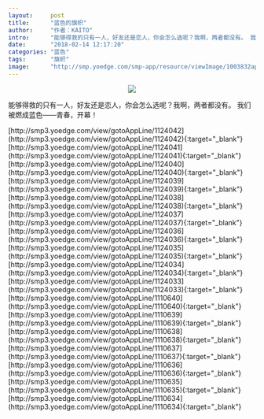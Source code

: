 ```yaml
---
layout:     post
title:      "蓝色的旗帜"
author:     "作者：KAITO"
intro:      "能够得救的只有一人，好友还是恋人，你会怎么选呢？我啊，两者都没有。 我们被燃成蓝色——青春，开幕！"
date:       "2018-02-14 12:17:20"
categories: "蓝色"
tags:       "旗帜"
image:      "http://smp.yoedge.com/smp-app/resource/viewImage/1003832appline.png"
---
```

<div style="text-align: center">
<p><img src="http://smp.yoedge.com/smp-app/resource/viewImage/1003832appline.png"/></p>
</div>
<p class="post-meta">
<span>能够得救的只有一人，好友还是恋人，你会怎么选呢？我啊，两者都没有。 我们被燃成蓝色——青春，开幕！</span>
</p>
[http://smp3.yoedge.com/view/gotoAppLine/1124042](http://smp3.yoedge.com/view/gotoAppLine/1124042){:target="_blank"}
[http://smp3.yoedge.com/view/gotoAppLine/1124041](http://smp3.yoedge.com/view/gotoAppLine/1124041){:target="_blank"}
[http://smp3.yoedge.com/view/gotoAppLine/1124040](http://smp3.yoedge.com/view/gotoAppLine/1124040){:target="_blank"}
[http://smp3.yoedge.com/view/gotoAppLine/1124039](http://smp3.yoedge.com/view/gotoAppLine/1124039){:target="_blank"}
[http://smp3.yoedge.com/view/gotoAppLine/1124038](http://smp3.yoedge.com/view/gotoAppLine/1124038){:target="_blank"}
[http://smp3.yoedge.com/view/gotoAppLine/1124037](http://smp3.yoedge.com/view/gotoAppLine/1124037){:target="_blank"}
[http://smp3.yoedge.com/view/gotoAppLine/1124036](http://smp3.yoedge.com/view/gotoAppLine/1124036){:target="_blank"}
[http://smp3.yoedge.com/view/gotoAppLine/1124035](http://smp3.yoedge.com/view/gotoAppLine/1124035){:target="_blank"}
[http://smp3.yoedge.com/view/gotoAppLine/1124034](http://smp3.yoedge.com/view/gotoAppLine/1124034){:target="_blank"}
[http://smp3.yoedge.com/view/gotoAppLine/1124033](http://smp3.yoedge.com/view/gotoAppLine/1124033){:target="_blank"}
[http://smp3.yoedge.com/view/gotoAppLine/1110640](http://smp3.yoedge.com/view/gotoAppLine/1110640){:target="_blank"}
[http://smp3.yoedge.com/view/gotoAppLine/1110639](http://smp3.yoedge.com/view/gotoAppLine/1110639){:target="_blank"}
[http://smp3.yoedge.com/view/gotoAppLine/1110638](http://smp3.yoedge.com/view/gotoAppLine/1110638){:target="_blank"}
[http://smp3.yoedge.com/view/gotoAppLine/1110637](http://smp3.yoedge.com/view/gotoAppLine/1110637){:target="_blank"}
[http://smp3.yoedge.com/view/gotoAppLine/1110636](http://smp3.yoedge.com/view/gotoAppLine/1110636){:target="_blank"}
[http://smp3.yoedge.com/view/gotoAppLine/1110635](http://smp3.yoedge.com/view/gotoAppLine/1110635){:target="_blank"}
[http://smp3.yoedge.com/view/gotoAppLine/1110634](http://smp3.yoedge.com/view/gotoAppLine/1110634){:target="_blank"}



